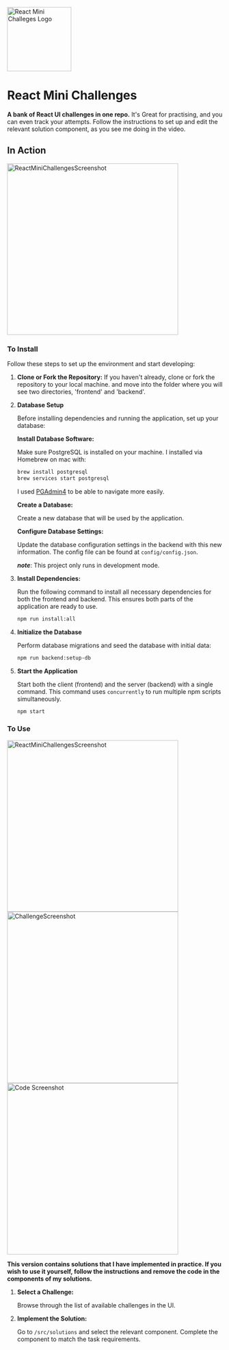 <img width=150px height=150px alt="React Mini Challeges Logo" src="https://github.com/josephclander/react-mini-challenges/assets/19231569/5288fb62-9209-4f5d-ba3c-006803c4f5b3" />

# React Mini Challenges

**A bank of React UI challenges in one repo.** It's Great for practising, and you can even track your attempts. Follow the instructions to set up and edit the relevant solution component, as you see me doing in the video.

## In Action

<img width="400" alt="ReactMiniChallengesScreenshot" src="https://github.com/josephclander/ReactMiniChallenges-PERSONAL/assets/19231569/af031b43-0405-409c-abe0-0f20d16b8886">

### To Install

Follow these steps to set up the environment and start developing:

1.  **Clone or Fork the Repository:**
    If you haven't already, clone or fork the repository to your local machine.
    and move into the folder where you will see two directories, 'frontend' and 'backend'.

2.  **Database Setup**

    Before installing dependencies and running the application, set up your database:

    **Install Database Software:**

    Make sure PostgreSQL is installed on your machine. I installed via Homebrew on mac with:

    ```bash
    brew install postgresql
    brew services start postgresql
    ```

    I used [PGAdmin4](https://www.pgadmin.org/) to be able to navigate more easily.

    **Create a Database:**

    Create a new database that will be used by the application.

    **Configure Database Settings:**

    Update the database configuration settings in the backend with this new information. The config file can be found at `config/config.json`.

    **_note_**: This project only runs in development mode.

3.  **Install Dependencies:**

    Run the following command to install all necessary dependencies for both the frontend and backend. This ensures both parts of the application are ready to use.

    ```bash
    npm run install:all
    ```

4.  **Initialize the Database**

    Perform database migrations and seed the database with initial data:

    ```bash
    npm run backend:setup-db
    ```

5.  **Start the Application**

    Start both the client (frontend) and the server (backend) with a single command. This command uses `concurrently` to run multiple npm scripts simultaneously.

    ```bash
    npm start
    ```

### To Use

<img width="400" alt="ReactMiniChallengesScreenshot" src="https://github.com/josephclander/ReactMiniChallenges-PERSONAL/assets/19231569/280163b9-fa32-4003-8d52-a905472de302">

<img width="400" alt="ChallengeScreenshot" src="https://github.com/josephclander/ReactMiniChallenges-PERSONAL/assets/19231569/17d1eee2-fd9a-4f80-9742-d2a81692e6eb">

<img width="400" alt="Code Screenshot" src="https://github.com/josephclander/ReactMiniChallenges-PERSONAL/assets/19231569/00814854-7a5c-4a12-a0ec-01b23c850d55">

**This version contains solutions that I have implemented in practice. If you wish to use it yourself, follow the instructions and remove the code in the components of my solutions.**

1. **Select a Challenge:**

   Browse through the list of available challenges in the UI.

2. **Implement the Solution:**

   Go to `/src/solutions` and select the relevant component. Complete the component to match the task requirements.
